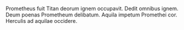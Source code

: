 Prometheus fuit Titan deorum ignem occupavit.
Dedit omnibus ignem.
Deum poenas Prometheum delibatum.
Aquila impetum Promethei cor.
Herculis ad aquilae occidere.
